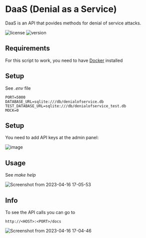 # DaaS (Denial as a Service)

DaaS is an API that povides methods for denial of service attacks.

![license](https://img.shields.io/badge/license-MIT-brightgreen.svg)
![version](https://img.shields.io/badge/version-3.0.1-lightgrey.svg)

## Requirements
For this script to work, you need to have [Docker](https://www.docker.com/products/docker-desktop) installed

## Setup

See *.env* file

```
PORT=5000
DATABASE_URL=sqlite:///db/denialofservice.db
TEST_DATABASE_URL=sqlite:///db/denialofservice_test.db
MOCK=0
```

## Setup

You need to add API keys at the admin panel:
  
![image](https://github.com/cavoq/DaaS/assets/61215846/801315b9-aa15-4cf3-82ad-ebdb799c4392)

  
## Usage

See *make help*

![Screenshot from 2023-04-16 17-05-53](https://user-images.githubusercontent.com/61215846/232322016-6c2293a7-2132-40bb-931c-494dde30f0b3.png)


## Info

To see the API calls you can go to
```
http://<HOST>:<PORT>/docs
```

![Screenshot from 2023-04-16 17-04-46](https://user-images.githubusercontent.com/61215846/232322032-b34a7bee-c4e9-4fe2-abbe-74a3243e0469.png)

